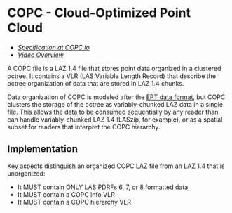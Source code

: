 # COPC - Cloud-Optimized Point Cloud

- *[Specification at COPC.io](https://copc.io/)*
- *[Video Overview](https://www.youtube.com/watch?v=rWkKKZYN86A)*

A COPC file is a LAZ 1.4 file that stores point data organized in a clustered octree. It contains a VLR (LAS Variable Length Record) that describe the octree organization of data that are stored in LAZ 1.4 chunks.

Data organization of COPC is modeled after the [EPT data format](https://entwine.io/en/latest/entwine-point-tile.html), but COPC clusters the storage of the octree as variably-chunked LAZ data in a single file. This allows the data to be consumed sequentially by any reader than can handle variably-chunked LAZ 1.4 (LASzip, for example), or as a spatial subset for readers that interpret the COPC hierarchy. 

## Implementation

Key aspects distinguish an organized COPC LAZ file from an LAZ 1.4 that is unorganized:

- It MUST contain ONLY LAS PDRFs 6, 7, or 8 formatted data
- It MUST contain a COPC info VLR
- It MUST contain a COPC hierarchy VLR
